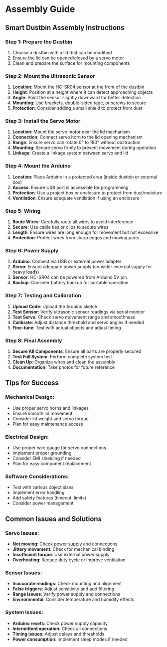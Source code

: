 # Assembly Guide

## Smart Dustbin Assembly Instructions

### Step 1: Prepare the Dustbin
1. Choose a dustbin with a lid that can be modified
2. Ensure the lid can be opened/closed by a servo motor
3. Clean and prepare the surface for mounting components

### Step 2: Mount the Ultrasonic Sensor
1. **Location**: Mount the HC-SR04 sensor at the front of the dustbin
2. **Height**: Position at a height where it can detect approaching objects
3. **Angle**: Point the sensor slightly downward for better detection
4. **Mounting**: Use brackets, double-sided tape, or screws to secure
5. **Protection**: Consider adding a small shield to protect from dust

### Step 3: Install the Servo Motor
1. **Location**: Mount the servo motor near the lid mechanism
2. **Connection**: Connect servo horn to the lid opening mechanism
3. **Range**: Ensure servo can rotate 0° to 180° without obstruction
4. **Mounting**: Secure servo firmly to prevent movement during operation
5. **Linkage**: Create a linkage system between servo and lid

### Step 4: Mount the Arduino
1. **Location**: Place Arduino in a protected area (inside dustbin or external box)
2. **Access**: Ensure USB port is accessible for programming
3. **Protection**: Use a project box or enclosure to protect from dust/moisture
4. **Ventilation**: Ensure adequate ventilation if using an enclosure

### Step 5: Wiring
1. **Route Wires**: Carefully route all wires to avoid interference
2. **Secure**: Use cable ties or clips to secure wires
3. **Length**: Ensure wires are long enough for movement but not excessive
4. **Protection**: Protect wires from sharp edges and moving parts

### Step 6: Power Supply
1. **Arduino**: Connect via USB or external power adapter
2. **Servo**: Ensure adequate power supply (consider external supply for heavy loads)
3. **Sensor**: HC-SR04 can be powered from Arduino 5V pin
4. **Backup**: Consider battery backup for portable operation

### Step 7: Testing and Calibration
1. **Upload Code**: Upload the Arduino sketch
2. **Test Sensor**: Verify ultrasonic sensor readings via serial monitor
3. **Test Servo**: Check servo movement range and smoothness
4. **Calibrate**: Adjust distance threshold and servo angles if needed
5. **Fine-tune**: Test with actual objects and adjust timing

### Step 8: Final Assembly
1. **Secure All Components**: Ensure all parts are properly secured
2. **Test Full System**: Perform complete system test
3. **Clean Up**: Organize wires and clean the assembly
4. **Documentation**: Take photos for future reference

## Tips for Success

### Mechanical Design:
- Use proper servo horns and linkages
- Ensure smooth lid movement
- Consider lid weight and servo torque
- Plan for easy maintenance access

### Electrical Design:
- Use proper wire gauge for servo connections
- Implement proper grounding
- Consider EMI shielding if needed
- Plan for easy component replacement

### Software Considerations:
- Test with various object sizes
- Implement error handling
- Add safety features (timeout, limits)
- Consider power management

## Common Issues and Solutions

### Servo Issues:
- **Not moving**: Check power supply and connections
- **Jittery movement**: Check for mechanical binding
- **Insufficient torque**: Use external power supply
- **Overheating**: Reduce duty cycle or improve ventilation

### Sensor Issues:
- **Inaccurate readings**: Check mounting and alignment
- **False triggers**: Adjust sensitivity and add filtering
- **Range issues**: Verify power supply and connections
- **Environmental**: Consider temperature and humidity effects

### System Issues:
- **Arduino resets**: Check power supply capacity
- **Intermittent operation**: Check all connections
- **Timing issues**: Adjust delays and thresholds
- **Power consumption**: Implement sleep modes if needed
